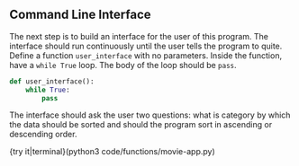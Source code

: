 ## Command Line Interface

The next step is to build an interface for the user of this program. The interface should run continuously until the user tells the program to quite. Define a function `user_interface` with no parameters. Inside the function, have a `while True` loop. The body of the loop should be `pass`.

```python
def user_interface():
    while True:
        pass
```

The interface should ask the user two questions: what is category by which the data should be sorted and should the program sort in ascending or descending order.

{try it|terminal}(python3 code/functions/movie-app.py)